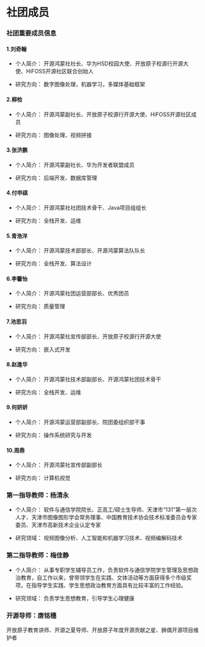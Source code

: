 # 社团成员


### 社团重要成员信息

#### 1.刘奇翰


<!-- <div style="float:left;height:500px">  <img src="../public/members/liuqihan.jpg" width="200px" height="300px" style="float:left" /> -->

  * 个人简介：
    开源鸿蒙社社长、华为HSD校园大使、开放原子校源行开源大使、HiFOSS开源社区联合创始人
  
  * 研究方向：
    数字图像处理，机器学习，多媒体基础框架
</div>

#### 2.柳检

 <!-- <img src="../public/members/liujian.jpg" width="200" height="400" /> -->

* 个人简介：
  开源鸿蒙副社长、开放原子校源行开源大使、HiFOSS开源社区成员

* 研究方向：
  图像处理、视频拼接

#### 3.张济鹏

 <!-- <img src="../public/members/zhangjipeng.jpg" width="200" height="400" /> -->

* 个人简介：
  开源鸿蒙副社长、华为开发者联盟成员

* 研究方向：
  后端开发、数据库管理

#### 4.付申祺

<!-- <img src="../public/members/zhangjipeng.jpg" width="200" height="400" /> -->

* 个人简介：
  开源鸿蒙社社团技术骨干、Java项目组组长

* 研究方向：
  全栈开发、运维

#### 5.青浩洋

* 个人简介：
  开源鸿蒙技术部部长、开源鸿蒙算法队队长

* 研究方向：
  全栈开发、算法设计

#### 6.李馨怡

* 个人简介：
  开源鸿蒙社团运营部部长、优秀团员

* 研究方向：
  质量管理

#### 7.池思羽

* 个人简介：
  开源鸿蒙社宣传部部长、开放原子校源行开源大使

* 研究方向：
  嵌入式开发

#### 8.赵逢华

* 个人简介：
  开源鸿蒙社技术部副部长、开源鸿蒙社团技术骨干

* 研究方向：
  全栈开发、运维

#### 9.何妍妍

* 个人简介：
  开源鸿蒙运营部副部长、院团委组织部干事

* 研究方向：
  操作系统研究与开发

#### 10.周鼎

* 个人简介：
  开源鸿蒙社宣传部副部长

* 研究方向：
  计算机视觉
  

### 第一指导教师：杨清永

* 个人简介：
  软件与通信学院院长、正高工/硕士生导师、天津市“131”第一层次人才、天津市图像图形学会常务理事、中国教育技术协会技术标准委员会专家委员、天津市高新技术企业认定专家

* 研究领域：
  视频图像分析、人工智能和机器学习技术、视频编解码技术

### 第二指导教师：梅佳静

* 个人简介：
  从事专职学生辅导员工作，负责软件与通信学院学生管理及思想政治教育，自工作以来，曾带领学生在实践、文体活动等方面获得多个市级奖项，在指导学生实践、学生思想政治教育方面具有比较丰富的工作经验。

* 研究领域：
  负责学生思想教育，引导学生心理健康

### 开源导师：唐铭穗

开放原子教育讲师、开源之夏导师、开放原子年度开源贡献之星、狮偶开源项目维护者

<!-- #### 2.彭宇立

 <!-- <img src="../public/members/pengyuli.jpg" width="200" height="400" /> -->

<!-- * 个人简介：
  开源鸿蒙社副社长、互联网+国赛团队成员

* 研究方向：
  外贸金融 -->

<!-- #### 4.李彤彤 -->

 <!-- <img src="../public/members/litongtong.jpg" width="200" height="400" /> -->

<!-- * 个人简介：
  开源鸿蒙宣传部部长、华为开发者联盟成员

* 研究方向：
  工艺美术、艺术设计 -->